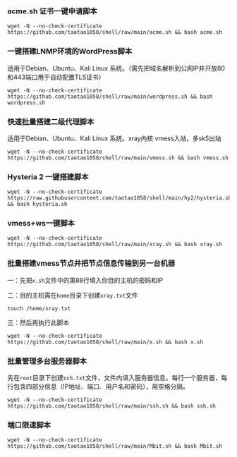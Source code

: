 ###  acme.sh 证书一键申请脚本



```
wget -N --no-check-certificate https://github.com/taotao1058/shell/raw/main/acme.sh && bash acme.sh
```


###  一键搭建LNMP环境的WordPress脚本

适用于Debian、Ubuntu、Kali Linux 系统。（需先把域名解析到公网IP并开放80和443端口用于自动配置TLS证书）

```
wget -N --no-check-certificate https://github.com/taotao1058/shell/raw/main/wordpress.sh && bash wordpress.sh
```


###  快速批量搭建二级代理脚本

适用于Debian、Ubuntu、Kali Linux 系统。xray内核 vmess入站，多sk5出站

```
wget -N --no-check-certificate https://github.com/taotao1058/shell/raw/main/vmess.sh && bash vmess.sh
```

### Hysteria 2 一键搭建脚本

```
wget -N --no-check-certificate https://raw.githubusercontent.com/taotao1058/shell/main/hy2/hysteria.sh && bash hysteria.sh
```

### vmess+ws一键脚本
```
wget -N --no-check-certificate https://github.com/taotao1058/shell/raw/main/xray.sh && bash xray.sh
```

### 批量搭建vmess节点并把节点信息传输到另一台机器

一：先把`x.sh`文件中的第88行填入你目的主机的密码和IP

二：目的主机需在`home`目录下创建`xray.txt`文件
```
touch /home/xray.txt
```
三：然后再执行此脚本

```
wget -N --no-check-certificate https://github.com/taotao1058/shell/raw/main/x.sh && bash x.sh
```

### 批量管理多台服务器脚本

先在`root`目录下创建`ssh.txt`文件，文件内填入服务器信息，每行一个服务器，每行包含四部分信息（IP地址、端口、用户名和密码），用空格分隔。
```
wget -N --no-check-certificate https://github.com/taotao1058/shell/raw/main/ssh.sh && bash ssh.sh
```


###  端口限速脚本



```
wget -N --no-check-certificate https://github.com/taotao1058/shell/raw/main/Mbit.sh && bash Mbit.sh
```
